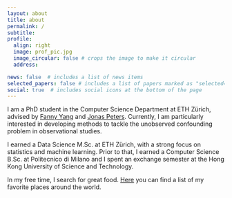 ```yaml
---
layout: about
title: about
permalink: /
subtitle: 
profile:
  align: right
  image: prof_pic.jpg
  image_circular: false # crops the image to make it circular
  address: 

news: false  # includes a list of news items
selected_papers: false # includes a list of papers marked as "selected={true}"
social: true  # includes social icons at the bottom of the page
---
```



I am a PhD student in the Computer Science Department at ETH Zürich, advised by <a href="https://sml.inf.ethz.ch/group/fannyy/"> Fanny Yang</a> and <a href="https://people.math.ethz.ch/~jopeters/"> Jonas Peters</a>. Currently, I am particularly interested in developing methods to tackle the unobserved confounding problem in observational studies. 

 I earned a Data Science M.Sc. at ETH Zürich, with a strong focus on statistics and machine learning. Prior to that, I earned a Computer Science B.Sc. at Politecnico di Milano and I spent an exchange semester at the Hong Kong University of Science and Technology.
 

In my free time, I search for great food. <a href="https://docs.google.com/spreadsheets/d/1dLAPyMRM7EseTCzUJxRHxg5cH28zorRAejlY0h7wbR8/edit?usp=sharing"> Here</a> you can find a list of my favorite places around the world.

